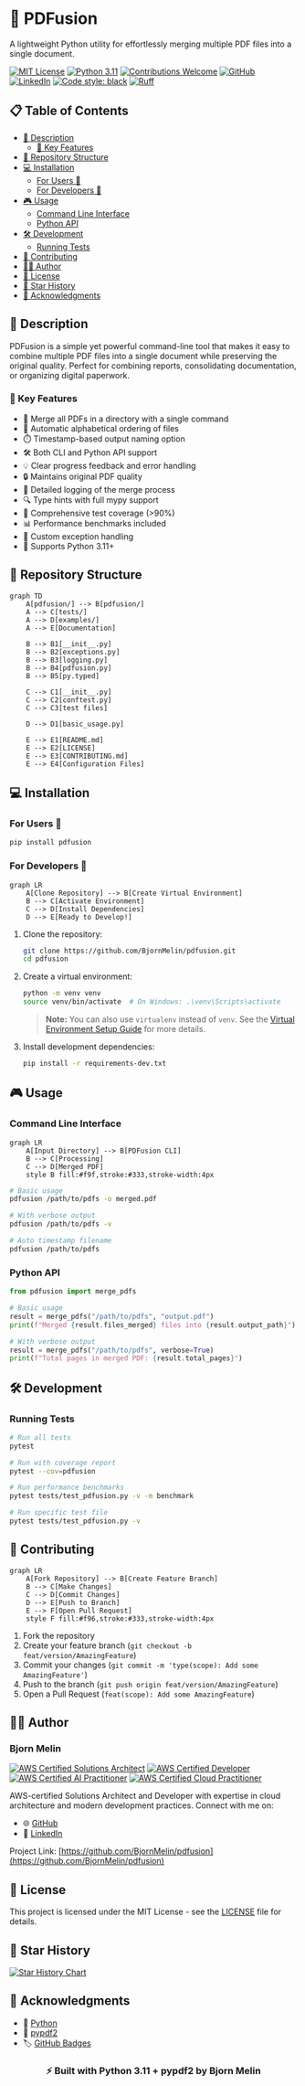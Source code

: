 # 📄 PDFusion

A lightweight Python utility for effortlessly merging multiple PDF files into a single document.

[![MIT License](https://img.shields.io/badge/License-MIT-green.svg)](https://choosealicense.com/licenses/mit/)
[![Python 3.11](https://img.shields.io/badge/python-3.11-blue.svg)](https://www.python.org/downloads/release/python-3110/)
[![Contributions Welcome](https://img.shields.io/badge/contributions-welcome-brightgreen.svg?style=flat)](CONTRIBUTING.md)
[![GitHub](https://img.shields.io/badge/GitHub-BjornMelin-181717?logo=github)](https://github.com/BjornMelin)
[![LinkedIn](https://img.shields.io/badge/LinkedIn-Bjorn%20Melin-0077B5?logo=linkedin)](https://www.linkedin.com/in/bjorn-melin/)
[![Code style: black](https://img.shields.io/badge/code%20style-black-000000.svg)](https://github.com/psf/black)
[![Ruff](https://img.shields.io/endpoint?url=https://raw.githubusercontent.com/charliermarsh/ruff/main/assets/badge/v2.json)](https://github.com/astral-sh/ruff)

## 📋 Table of Contents

- [📝 Description](#-description)
  - [🚀 Key Features](#-key-features)
- [📂 Repository Structure](#-repository-structure)
- [💻 Installation](#-installation)
  - [For Users 🌟](#for-users-)
  - [For Developers 🔧](#for-developers-)
- [🎮 Usage](#-usage)
  - [Command Line Interface](#command-line-interface)
  - [Python API](#python-api)
- [🛠️ Development](#️-development)
  - [Running Tests](#running-tests)
- [🤝 Contributing](#-contributing)
- [👨‍💻 Author](#-author)
- [📜 License](#-license)
- [🌟 Star History](#-star-history)
- [🙏 Acknowledgments](#-acknowledgments)

## 📝 Description

PDFusion is a simple yet powerful command-line tool that makes it easy to combine multiple PDF files into a single document while preserving the original quality. Perfect for combining reports, consolidating documentation, or organizing digital paperwork.

### 🚀 Key Features

- 📁 Merge all PDFs in a directory with a single command
- 🔄 Automatic alphabetical ordering of files
- ⏱️ Timestamp-based output naming option
- 🛠️ Both CLI and Python API support
- 💡 Clear progress feedback and error handling
- 🔒 Maintains original PDF quality
- 📝 Detailed logging of the merge process
- 🔍 Type hints with full mypy support
- 🧪 Comprehensive test coverage (>90%)
- 📊 Performance benchmarks included
- 🐛 Custom exception handling
- 🎯 Supports Python 3.11+

## 📂 Repository Structure

```mermaid
graph TD
    A[pdfusion/] --> B[pdfusion/]
    A --> C[tests/]
    A --> D[examples/]
    A --> E[Documentation]
    
    B --> B1[__init__.py]
    B --> B2[exceptions.py]
    B --> B3[logging.py]
    B --> B4[pdfusion.py]
    B --> B5[py.typed]
    
    C --> C1[__init__.py]
    C --> C2[conftest.py]
    C --> C3[test files]
    
    D --> D1[basic_usage.py]
    
    E --> E1[README.md]
    E --> E2[LICENSE]
    E --> E3[CONTRIBUTING.md]
    E --> E4[Configuration Files]
```

## 💻 Installation

### For Users 🌟

```bash
pip install pdfusion
```

### For Developers 🔧

```mermaid
graph LR
    A[Clone Repository] --> B[Create Virtual Environment]
    B --> C[Activate Environment]
    C --> D[Install Dependencies]
    D --> E[Ready to Develop!]
```

1. Clone the repository:

    ```bash
    git clone https://github.com/BjornMelin/pdfusion.git
    cd pdfusion
    ```

2. Create a virtual environment:

    ```bash
    python -m venv venv
    source venv/bin/activate  # On Windows: .\venv\Scripts\activate
    ```

    > **Note:** You can also use `virtualenv` instead of `venv`. See the [Virtual Environment Setup Guide](docs/virtualenv-setup.md) for more details.

3. Install development dependencies:

    ```bash
    pip install -r requirements-dev.txt
    ```

## 🎮 Usage

### Command Line Interface

```mermaid
graph LR
    A[Input Directory] --> B[PDFusion CLI]
    B --> C[Processing]
    C --> D[Merged PDF]
    style B fill:#f9f,stroke:#333,stroke-width:4px
```

```bash
# Basic usage
pdfusion /path/to/pdfs -o merged.pdf

# With verbose output
pdfusion /path/to/pdfs -v

# Auto timestamp filename
pdfusion /path/to/pdfs
```

### Python API

```python
from pdfusion import merge_pdfs

# Basic usage
result = merge_pdfs("/path/to/pdfs", "output.pdf")
print(f"Merged {result.files_merged} files into {result.output_path}")

# With verbose output
result = merge_pdfs("/path/to/pdfs", verbose=True)
print(f"Total pages in merged PDF: {result.total_pages}")
```

## 🛠️ Development

### Running Tests

```bash
# Run all tests
pytest

# Run with coverage report
pytest --cov=pdfusion

# Run performance benchmarks
pytest tests/test_pdfusion.py -v -m benchmark

# Run specific test file
pytest tests/test_pdfusion.py -v
```

## 🤝 Contributing

```mermaid
graph LR
    A[Fork Repository] --> B[Create Feature Branch]
    B --> C[Make Changes]
    C --> D[Commit Changes]
    D --> E[Push to Branch]
    E --> F[Open Pull Request]
    style F fill:#f96,stroke:#333,stroke-width:4px
```

1. Fork the repository
2. Create your feature branch (`git checkout -b feat/version/AmazingFeature`)
3. Commit your changes (`git commit -m 'type(scope): Add some AmazingFeature'`)
4. Push to the branch (`git push origin feat/version/AmazingFeature`)
5. Open a Pull Request (`feat(scope): Add some AmazingFeature`)

## 👨‍💻 Author

### Bjorn Melin

[![AWS Certified Solutions Architect](https://images.credly.com/size/110x110/images/0e284c3f-5164-4b21-8660-0d84737941bc/image.png)](https://www.credly.com/org/amazon-web-services/badge/aws-certified-solutions-architect-associate)
[![AWS Certified Developer](https://images.credly.com/size/110x110/images/b9feab85-1a43-4f6c-99a5-631b88d5461b/image.png)](https://www.credly.com/org/amazon-web-services/badge/aws-certified-developer-associate)
[![AWS Certified AI Practitioner](https://images.credly.com/size/110x110/images/4d4693bb-530e-4bca-9327-de07f3aa2348/image.png)](https://www.credly.com/org/amazon-web-services/badge/aws-certified-ai-practitioner)
[![AWS Certified Cloud Practitioner](https://images.credly.com/size/110x110/images/00634f82-b07f-4bbd-a6bb-53de397fc3a6/image.png)](https://www.credly.com/org/amazon-web-services/badge/aws-certified-cloud-practitioner)

AWS-certified Solutions Architect and Developer with expertise in cloud architecture and modern development practices. Connect with me on:

- 🌐 [GitHub](https://github.com/BjornMelin)
- 💼 [LinkedIn](https://www.linkedin.com/in/bjorn-melin/)

Project Link: [https://github.com/BjornMelin/pdfusion](https://github.com/BjornMelin/pdfusion)

## 📜 License

This project is licensed under the MIT License - see the [LICENSE](LICENSE) file for details.

## 🌟 Star History

[![Star History Chart](https://api.star-history.com/svg?repos=bjornmelin/pdfusion&type=Date)](https://star-history.com/#bjornmelin/pdfusion&Date)

## 🙏 Acknowledgments

- 🐍 [Python](https://www.python.org/)
- 📄 [pypdf2](https://pypdf.readthedocs.io/en/stable/)
- 🏷️ [GitHub Badges](https://shields.io/)

<div align="center">
    <h3>⚡ Built with Python 3.11 + pypdf2 by Bjorn Melin</h3>
</div>
